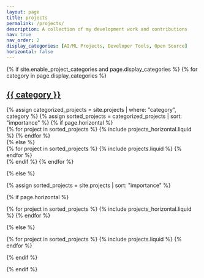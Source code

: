 ```yaml
---
layout: page
title: projects
permalink: /projects/
description: A collection of my development work and contributions
nav: true
nav_order: 2
display_categories: [AI/ML Projects, Developer Tools, Open Source]
horizontal: false
---
```


<div class="projects">
  {% if site.enable_project_categories and page.display_categories %}
  <!-- Display categorized projects -->
  {% for category in page.display_categories %}
  <a id="{{ category }}" href=".#{{ category }}">
    <h2 class="category">{{ category }}</h2>
  </a>
  {% assign categorized_projects = site.projects | where: "category", category %}
  {% assign sorted_projects = categorized_projects | sort: "importance" %}
  <!-- Generate cards for each project -->
  {% if page.horizontal %}
  <div class="container">
    <div class="row row-cols-1 row-cols-md-2">
    {% for project in sorted_projects %}
      {% include projects_horizontal.liquid %}
    {% endfor %}
    </div>
  </div>
  {% else %}
  <div class="row row-cols-1 row-cols-md-3">
    {% for project in sorted_projects %}
      {% include projects.liquid %}
    {% endfor %}
  </div>
  {% endif %}
  {% endfor %}

  {% else %}

  <!-- Display projects without categories -->

  {% assign sorted_projects = site.projects | sort: "importance" %}

  <!-- Generate cards for each project -->

  {% if page.horizontal %}

  <div class="container">
    <div class="row row-cols-1 row-cols-md-2">
    {% for project in sorted_projects %}
      {% include projects_horizontal.liquid %}
    {% endfor %}
    </div>
  </div>

  {% else %}

  <div class="row row-cols-1 row-cols-md-3">
    {% for project in sorted_projects %}
      {% include projects.liquid %}
    {% endfor %}
  </div>

  {% endif %}

  {% endif %}

</div>
